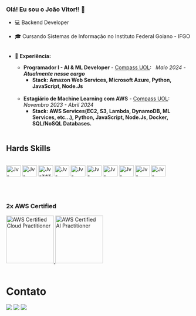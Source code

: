 ### Olá! Eu sou o João Vitor!! 👋

- 💻 Backend Developer 
- 🎓 Cursando Sistemas de Informação no Instituto Federal Goiano - IFGO
  <br><br>
- 💼 **Experiência:**
  
  - **Programador I - AI & ML Developer** - <a href="https://compass.uol">Compass UOL</a>:&nbsp;&nbsp; _Maio 2024 - **Atualmente nesse cargo**_
     - **Stack: Amazon Web Services, Microsoft Azure, Python, JavaScript, Node.Js**
  <br><br>
  - **Estagiário de Machine Learning com AWS** - <a href="https://compass.uol">Compass UOL</a>:&nbsp;&nbsp; _Novembro 2023 - Abril 2024_
      - **Stack: AWS Services(EC2, S3, Lambda, DynamoDB, ML Services, etc...), Python, JavaScript, Node.Js, Docker, SQL/NoSQL Databases.**


  <br>
 ## Hards Skills
<div style="display: inline_block"><br>
  <img align="center" alt="Jv-Java" height="30" width="40" src="https://cdn.jsdelivr.net/gh/devicons/devicon/icons/java/java-original-wordmark.svg">
  <img align="center" alt="Jv-spring" height="30" width="40" src="https://cdn.jsdelivr.net/gh/devicons/devicon/icons/spring/spring-original.svg">
    <img align="center" alt="Jv-aws" height="30" width="40" src="https://cdn.jsdelivr.net/gh/devicons/devicon/icons/amazonwebservices/amazonwebservices-plain-wordmark.svg">

  <img align="center" alt="Jv-docker" height="30" width="40" src="https://cdn.jsdelivr.net/gh/devicons/devicon/icons/docker/docker-plain-wordmark.svg">
  <img align="center" alt="Jv-rabbitmq" height="30" width="40" src="https://cdn.jsdelivr.net/gh/devicons/devicon/icons/rabbitmq/rabbitmq-original.svg">
  <img align="center" alt="Jv-kafka" height="30" width="40" src="https://cdn.jsdelivr.net/gh/devicons/devicon/icons/apachekafka/apachekafka-original.svg">
    <img align="center" alt="Jv-mysql" height="30" width="40" src="https://cdn.jsdelivr.net/gh/devicons/devicon/icons/mysql/mysql-original-wordmark.svg">
  <img align="center" alt="Jv-postgresql" height="30" width="40" src="https://cdn.jsdelivr.net/gh/devicons/devicon/icons/postgresql/postgresql-original-wordmark.svg">
  <img align="center" alt="Jv-mongodb" height="30" width="40" src="https://cdn.jsdelivr.net/gh/devicons/devicon/icons/mongodb/mongodb-original-wordmark.svg">
  <img align="center" alt="Jv-redis" height="30" width="40" src="https://cdn.jsdelivr.net/gh/devicons/devicon/icons/redis/redis-original-wordmark.svg">

</div>



<br><br>
### 2x AWS Certified
  
<a href="https://www.credly.com/badges/cc7f19b4-2576-4c41-ab01-c2f92cae0c58/" title="AWS Certified Cloud Practitioner" target="_blank">
    <img src="https://images.credly.com/size/130x130/images/00634f82-b07f-4bbd-a6bb-53de397fc3a6/image.png" alt="AWS Certified Cloud Practitioner" width="130" height="130">
</a>
<a href="https://www.credly.com/badges/c33c6e45-a786-4428-b958-091b09443bde/public_url" title="AWS Certified AI Practitioner" target="_blank">
    <img src="https://images.credly.com/size/130x130/images/4d4693bb-530e-4bca-9327-de07f3aa2348/image.png" alt="AWS Certified AI Practitioner" width="130" height="130">
</a>
<br>
<br>


 # Contato
<div>
  <a href="https://instagram.com/jviitorsoares" target="_blank"><img src="https://img.shields.io/badge/-Instagram-%23E4405F?style=for-the-badge&logo=instagram&logoColor=white" target="_blank"></a>
</a> 
  <a href = "mailto:jvfs12th@gmail.com"><img src="https://img.shields.io/badge/-Gmail-%23333?style=for-the-badge&logo=gmail&logoColor=white" target="_blank"></a>
  <a href="https://www.linkedin.com/in/jo%C3%A3o-vitor-farias-soares-216870238/" target="_blank"><img src="https://img.shields.io/badge/-LinkedIn-%230077B5?style=for-the-badge&logo=linkedin&logoColor=white" target="_blank"></a> 
  
</div>
